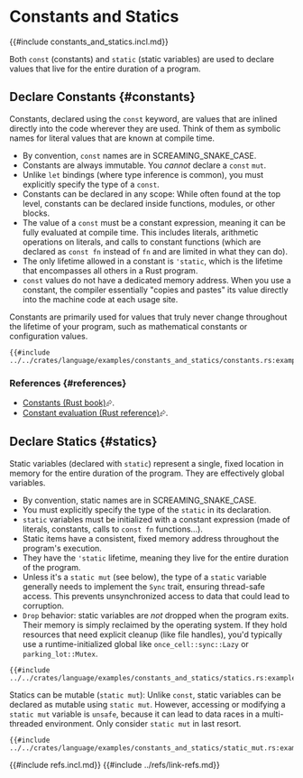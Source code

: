 # Constants and Statics

{{#include constants_and_statics.incl.md}}

Both `const` (constants) and `static` (static variables) are used to declare values that live for the entire duration of a program.

## Declare Constants {#constants}

Constants, declared using the `const` keyword, are values that are inlined directly into the code wherever they are used. Think of them as symbolic names for literal values that are known at compile time.

- By convention, `const` names are in SCREAMING_SNAKE_CASE.
- Constants are always immutable. You _cannot_ declare a `const` `mut`.
- Unlike `let` bindings (where type inference is common), you must explicitly specify the type of a `const`.
- Constants can be declared in any scope: While often found at the top level, constants can be declared inside functions, modules, or other blocks.
- The value of a `const` must be a constant expression, meaning it can be fully evaluated at compile time. This includes literals, arithmetic operations on literals, and calls to constant functions (which are declared as `const fn` instead of `fn` and are limited in what they can do).
- The only lifetime allowed in a constant is `'static`, which is the lifetime that encompasses all others in a Rust program.
- `const` values do not have a dedicated memory address. When you use a constant, the compiler essentially "copies and pastes" its value directly into the machine code at each usage site.

Constants are primarily used for values that truly never change throughout the lifetime of your program, such as mathematical constants or configuration values.

```rust,editable
{{#include ../../crates/language/examples/constants_and_statics/constants.rs:example}}
```

### References {#references}

- [Constants (Rust book)](https://doc.rust-lang.org/book/ch03-01-variables-and-mutability.html#constants)⮳.
- [Constant evaluation (Rust reference)](https://doc.rust-lang.org/reference/const_eval.html)⮳.

## Declare Statics {#statics}

Static variables (declared with `static`) represent a single, fixed location in memory for the entire duration of the program. They are effectively global variables.

- By convention, static names are in SCREAMING_SNAKE_CASE.
- You must explicitly specify the type of the `static` in its declaration.
- `static` variables must be initialized with a constant expression (made of literals, constants, calls to `const fn` functions...).
- Static items have a consistent, fixed memory address throughout the program's execution.
- They have the `'static` lifetime, meaning they live for the entire duration of the program.
- Unless it's a `static mut` (see below), the type of a `static` variable generally needs to implement the `Sync` trait, ensuring thread-safe access. This prevents unsynchronized access to data that could lead to corruption.
- `Drop` behavior: static variables are _not_ dropped when the program exits. Their memory is simply reclaimed by the operating system. If they hold resources that need explicit cleanup (like file handles), you'd typically use a runtime-initialized global like `once_cell::sync::Lazy` or `parking_lot::Mutex`.

```rust,editable
{{#include ../../crates/language/examples/constants_and_statics/statics.rs:example}}
```

Statics can be mutable (`static mut`): Unlike `const`, static variables can be declared as mutable using `static mut`. However, accessing or modifying a `static mut` variable is `unsafe`, because it can lead to data races in a multi-threaded environment. Only consider `static mut` in last resort.

```rust,editable
{{#include ../../crates/language/examples/constants_and_statics/static_mut.rs:example}}
```

{{#include refs.incl.md}}
{{#include ../refs/link-refs.md}}

<div class="hidden">
</div>
